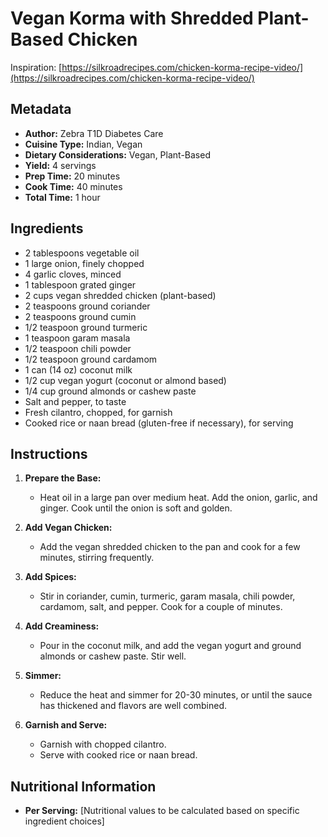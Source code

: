 # Vegan Korma with Shredded Plant-Based Chicken
Inspiration: [https://silkroadrecipes.com/chicken-korma-recipe-video/](https://silkroadrecipes.com/chicken-korma-recipe-video/)

## Metadata
- **Author:** Zebra T1D Diabetes Care
- **Cuisine Type:** Indian, Vegan
- **Dietary Considerations:** Vegan, Plant-Based
- **Yield:** 4 servings
- **Prep Time:** 20 minutes
- **Cook Time:** 40 minutes
- **Total Time:** 1 hour

## Ingredients

- 2 tablespoons vegetable oil
- 1 large onion, finely chopped
- 4 garlic cloves, minced
- 1 tablespoon grated ginger
- 2 cups vegan shredded chicken (plant-based)
- 2 teaspoons ground coriander
- 2 teaspoons ground cumin
- 1/2 teaspoon ground turmeric
- 1 teaspoon garam masala
- 1/2 teaspoon chili powder
- 1/2 teaspoon ground cardamom
- 1 can (14 oz) coconut milk
- 1/2 cup vegan yogurt (coconut or almond based)
- 1/4 cup ground almonds or cashew paste
- Salt and pepper, to taste
- Fresh cilantro, chopped, for garnish
- Cooked rice or naan bread (gluten-free if necessary), for serving

## Instructions

1. **Prepare the Base:**
   - Heat oil in a large pan over medium heat. Add the onion, garlic, and ginger. Cook until the onion is soft and golden.

2. **Add Vegan Chicken:**
   - Add the vegan shredded chicken to the pan and cook for a few minutes, stirring frequently.

3. **Add Spices:**
   - Stir in coriander, cumin, turmeric, garam masala, chili powder, cardamom, salt, and pepper. Cook for a couple of minutes.

4. **Add Creaminess:**
   - Pour in the coconut milk, and add the vegan yogurt and ground almonds or cashew paste. Stir well.

5. **Simmer:**
   - Reduce the heat and simmer for 20-30 minutes, or until the sauce has thickened and flavors are well combined.

6. **Garnish and Serve:**
   - Garnish with chopped cilantro.
   - Serve with cooked rice or naan bread.

## Nutritional Information
- **Per Serving:** [Nutritional values to be calculated based on specific ingredient choices]
